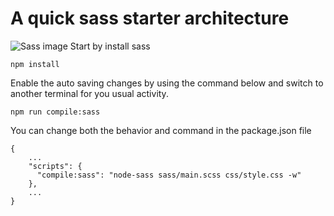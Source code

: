 # A quick sass starter architecture
![Sass image](https://miro.medium.com/max/1200/1*miUATuy4zIZlyu5ubWRgIw.png)
Start by install sass
```
npm install
```

Enable the auto saving changes by using the command below and switch to another terminal for you usual activity.
```
npm run compile:sass
```

You can change both the behavior and command in the package.json file
```
{
    ...
    "scripts": {
      "compile:sass": "node-sass sass/main.scss css/style.css -w"
    },
    ...
}
```